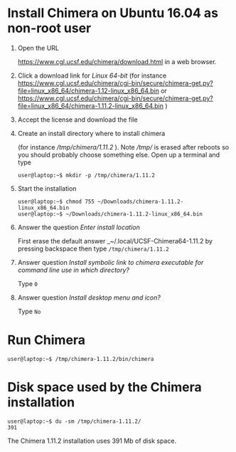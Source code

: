 # Install Chimera on Ubuntu 16.04 as non-root user

1. Open the URL

   https://www.cgl.ucsf.edu/chimera/download.html in a web browser.

2. Click a download link for _Linux 64-bit_
   (for instance https://www.cgl.ucsf.edu/chimera/cgi-bin/secure/chimera-get.py?file=linux_x86_64/chimera-1.12-linux_x86_64.bin
   or https://www.cgl.ucsf.edu/chimera/cgi-bin/secure/chimera-get.py?file=linux_x86_64/chimera-1.11.2-linux_x86_64.bin )

3. Accept the license and download the file

4. Create an install directory where to install chimera 

   (for instance _/tmp/chimera/1.11.2_ ).
   Note _/tmp/_ is erased after reboots so you should probably choose something else.
   Open up a terminal and type

   ```
   user@laptop:~$ mkdir -p /tmp/chimera/1.11.2
   ```

5. Start the installation

   ```
   user@laptop:~$ chmod 755 ~/Downloads/chimera-1.11.2-linux_x86_64.bin
   user@laptop:~$ ~/Downloads/chimera-1.11.2-linux_x86_64.bin
   ```

6. Answer the question _Enter install location_

   First erase the default answer _~/.local/UCSF-Chimera64-1.11.2 by pressing backspace then type `/tmp/chimera/1.11.2`

7. Answer question _Install symbolic link to chimera executable for command line use in which directory?_

   Type `0`

8. Answer question _Install desktop menu and icon?_

   Type `No`

# Run Chimera

```
user@laptop:~$ /tmp/chimera-1.11.2/bin/chimera
```


# Disk space used by the Chimera installation


```
user@laptop:~$ du -sm /tmp/chimera-1.11.2/
391
```

The Chimera 1.11.2 installation uses 391 Mb of disk space.

